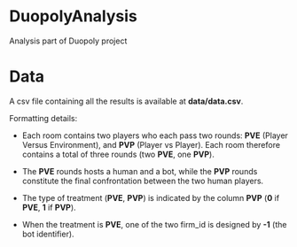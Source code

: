 # DuopolyAnalysis
Analysis part of Duopoly project

# Data 

A csv file containing all the results is available at ****data/data.csv****.

Formatting details:
 * Each room contains two players who each pass two rounds: **PVE** (Player Versus Environment), and **PVP** (Player vs Player).
Each room therefore contains a total of three rounds (two **PVE**, one **PVP**).

* The **PVE** rounds hosts a human and a bot, while the **PVP** rounds constitute the final confrontation between the two human players.

* The type of treatment (**PVE**, **PVP**) is indicated by the column **PVP** (**0** if **PVE**, **1** if **PVP**).

* When the treatment is **PVE**, one of the two firm_id is designed by **-1** (the bot identifier). 

